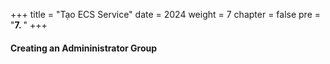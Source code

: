 +++
title = "Tạo ECS Service"
date = 2024
weight = 7
chapter = false
pre = "<b>7. </b>"
+++

#### Creating an Admininistrator Group
